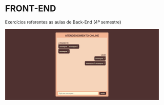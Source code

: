 # FRONT-END
Exercícios referentes as aulas de Back-End (4º semestre)
 
![ex01](https://github.com/isiscostabb/AULA-FRONT-END/blob/main/Ex01/Ex01.png)

